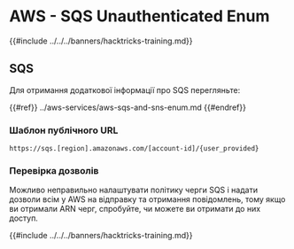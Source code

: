 # AWS - SQS Unauthenticated Enum

{{#include ../../../banners/hacktricks-training.md}}

## SQS

Для отримання додаткової інформації про SQS перегляньте:

{{#ref}}
../aws-services/aws-sqs-and-sns-enum.md
{{#endref}}

### Шаблон публічного URL
```
https://sqs.[region].amazonaws.com/[account-id]/{user_provided}
```
### Перевірка дозволів

Можливо неправильно налаштувати політику черги SQS і надати дозволи всім у AWS на відправку та отримання повідомлень, тому якщо ви отримали ARN черг, спробуйте, чи можете ви отримати до них доступ.

{{#include ../../../banners/hacktricks-training.md}}
